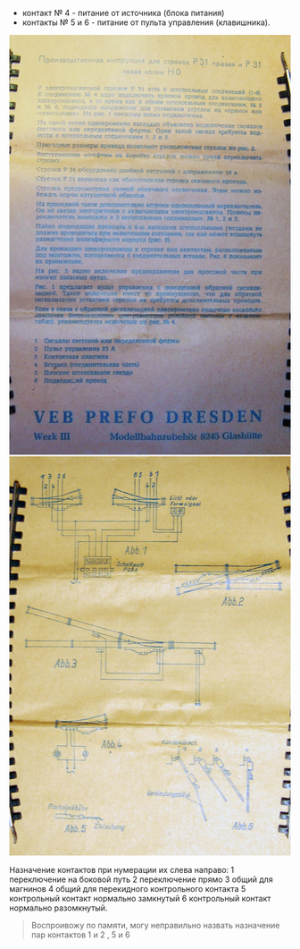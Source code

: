 * контакт № 4 - питание от источника (блока питания)
* контакты № 5 и 6 - питание от пульта управления (клавишника).

![Turnout1](https://github.com/sirmax123/dccpi-mm/blob/master/documentation/old_pico/turnout/PICO_Turnout_1.jpg)
![Turnout2](https://github.com/sirmax123/dccpi-mm/blob/master/documentation/old_pico/turnout/PICO_Turnout_2.jpg)

Назначение контактов при нумерации их слева направо:
1 переключение на боковой путь
2 переключение прямо
3 общий для магнинов
4 общий для перекидного контрольного контакта
5 контрольный контакт нормально замкнутый
6 контрольный контакт нормально разомкнутый.
>Воспроивожу по памяти, могу неправильно назвать назначение пар контактов 1 и 2 , 5 и 6
